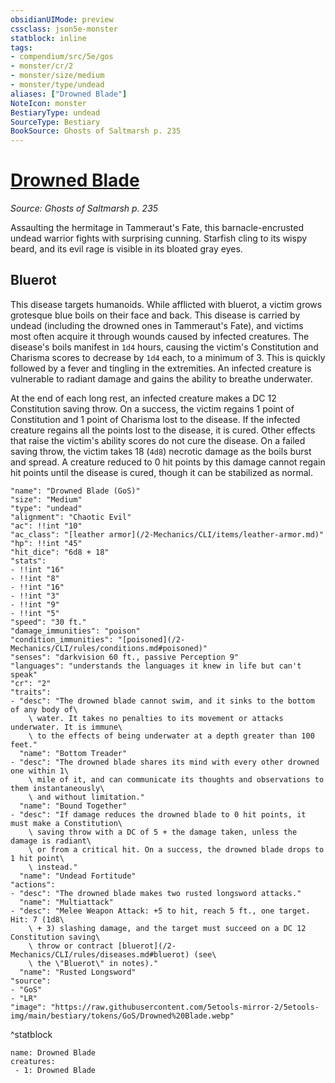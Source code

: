```yaml
---
obsidianUIMode: preview
cssclass: json5e-monster
statblock: inline
tags:
- compendium/src/5e/gos
- monster/cr/2
- monster/size/medium
- monster/type/undead
aliases: ["Drowned Blade"]
NoteIcon: monster
BestiaryType: undead
SourceType: Bestiary
BookSource: Ghosts of Saltmarsh p. 235
---
```

# [Drowned Blade](2-Mechanics/CLI/bestiary/undead/drowned-blade-gos.md)
*Source: Ghosts of Saltmarsh p. 235*  

Assaulting the hermitage in Tammeraut's Fate, this barnacle-encrusted undead warrior fights with surprising cunning. Starfish cling to its wispy beard, and its evil rage is visible in its bloated gray eyes.

## Bluerot

This disease targets humanoids. While afflicted with bluerot, a victim grows grotesque blue boils on their face and back. This disease is carried by undead (including the drowned ones in Tammeraut's Fate), and victims most often acquire it through wounds caused by infected creatures. The disease's boils manifest in `1d4` hours, causing the victim's Constitution and Charisma scores to decrease by `1d4` each, to a minimum of 3. This is quickly followed by a fever and tingling in the extremities. An infected creature is vulnerable to radiant damage and gains the ability to breathe underwater.

At the end of each long rest, an infected creature makes a DC 12 Constitution saving throw. On a success, the victim regains 1 point of Constitution and 1 point of Charisma lost to the disease. If the infected creature regains all the points lost to the disease, it is cured. Other effects that raise the victim's ability scores do not cure the disease. On a failed saving throw, the victim takes 18 (`4d8`) necrotic damage as the boils burst and spread. A creature reduced to 0 hit points by this damage cannot regain hit points until the disease is cured, though it can be stabilized as normal.

```statblock
"name": "Drowned Blade (GoS)"
"size": "Medium"
"type": "undead"
"alignment": "Chaotic Evil"
"ac": !!int "10"
"ac_class": "[leather armor](/2-Mechanics/CLI/items/leather-armor.md)"
"hp": !!int "45"
"hit_dice": "6d8 + 18"
"stats":
- !!int "16"
- !!int "8"
- !!int "16"
- !!int "3"
- !!int "9"
- !!int "5"
"speed": "30 ft."
"damage_immunities": "poison"
"condition_immunities": "[poisoned](/2-Mechanics/CLI/rules/conditions.md#poisoned)"
"senses": "darkvision 60 ft., passive Perception 9"
"languages": "understands the languages it knew in life but can't speak"
"cr": "2"
"traits":
- "desc": "The drowned blade cannot swim, and it sinks to the bottom of any body of\
    \ water. It takes no penalties to its movement or attacks underwater. It is immune\
    \ to the effects of being underwater at a depth greater than 100 feet."
  "name": "Bottom Treader"
- "desc": "The drowned blade shares its mind with every other drowned one within 1\
    \ mile of it, and can communicate its thoughts and observations to them instantaneously\
    \ and without limitation."
  "name": "Bound Together"
- "desc": "If damage reduces the drowned blade to 0 hit points, it must make a Constitution\
    \ saving throw with a DC of 5 + the damage taken, unless the damage is radiant\
    \ or from a critical hit. On a success, the drowned blade drops to 1 hit point\
    \ instead."
  "name": "Undead Fortitude"
"actions":
- "desc": "The drowned blade makes two rusted longsword attacks."
  "name": "Multiattack"
- "desc": "Melee Weapon Attack: +5 to hit, reach 5 ft., one target. Hit: 7 (1d8\
    \ + 3) slashing damage, and the target must succeed on a DC 12 Constitution saving\
    \ throw or contract [bluerot](/2-Mechanics/CLI/rules/diseases.md#bluerot) (see\
    \ the \"Bluerot\" in notes)."
  "name": "Rusted Longsword"
"source":
- "GoS"
- "LR"
"image": "https://raw.githubusercontent.com/5etools-mirror-2/5etools-img/main/bestiary/tokens/GoS/Drowned%20Blade.webp"
```
^statblock

```encounter-table
name: Drowned Blade
creatures:
 - 1: Drowned Blade
```